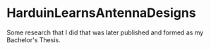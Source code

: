 # HarduinLearnsAntennaDesigns

Some research that I did that was later published and formed as my Bachelor's Thesis.
